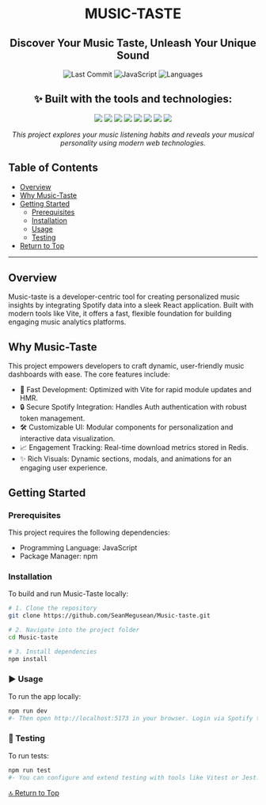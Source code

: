 <h1 align="center">MUSIC-TASTE</h1>

<h2 align="center">Discover Your Music Taste, Unleash Your Unique Sound</h2>

<p align="center">
  <img src="https://img.shields.io/github/last-commit/SeanMegusean/Music-taste" alt="Last Commit"/>
  <img src="https://img.shields.io/badge/javascript-52.6%25-yellow.svg" alt="JavaScript"/>
  <img src="https://img.shields.io/badge/languages-3-blue.svg" alt="Languages"/>
</p>

<h2 align="center">✨ Built with the tools and technologies:</h2>

<p align="center">
  <img src="https://img.shields.io/badge/-JSON-black?logo=json&logoColor=white" />
  <img src="https://img.shields.io/badge/-Markdown-black?logo=markdown&logoColor=white" />
  <img src="https://img.shields.io/badge/-npm-red?logo=npm&logoColor=white" />
  <img src="https://img.shields.io/badge/-JavaScript-F7DF1E?logo=javascript&logoColor=black" />
  <img src="https://img.shields.io/badge/-React-61DAFB?logo=react&logoColor=black" />
  <img src="https://img.shields.io/badge/-Vite-646CFF?logo=vite&logoColor=white" />
  <img src="https://img.shields.io/badge/-ESLint-4B32C3?logo=eslint&logoColor=white" />
  <img src="https://img.shields.io/badge/-React%20Router-CA4245?logo=react-router&logoColor=white" />
</p>

<p align="center">
  <em>This project explores your music listening habits and reveals your musical personality using modern web technologies.</em>
</p>


## Table of Contents

- [Overview](#overview)  
- [Why Music-Taste](#why-music-taste)  
- [Getting Started](#getting-started)  
  - [Prerequisites](#prerequisites)  
  - [Installation](#installation)  
  - [Usage](#usage)  
  - [Testing](#testing)  
- [Return to Top](#table-of-contents)

---

## Overview

Music-taste is a developer-centric tool for creating personalized music insights by integrating Spotify data into a sleek React application. Built with modern tools like Vite, it offers a fast, flexible foundation for building engaging music analytics platforms.

## Why Music-Taste

This project empowers developers to craft dynamic, user-friendly music dashboards with ease. The core features include:

- 🚀 Fast Development: Optimized with Vite for rapid module updates and HMR.  
- 🔒 Secure Spotify Integration: Handles Auth authentication with robust token management.  
- 🛠️ Customizable UI: Modular components for personalization and interactive data visualization.  
- 📈 Engagement Tracking: Real-time download metrics stored in Redis.  
- ✨ Rich Visuals: Dynamic sections, modals, and animations for an engaging user experience.

## Getting Started

### Prerequisites

This project requires the following dependencies:

- Programming Language: JavaScript  
- Package Manager: npm

### Installation

To build and run Music-Taste locally:

```bash
# 1. Clone the repository
git clone https://github.com/SeanMegusean/Music-taste.git

# 2. Navigate into the project folder
cd Music-taste

# 3. Install dependencies
npm install
```

### ▶️ Usage

To run the app locally:

```bash
npm run dev
#- Then open http://localhost:5173 in your browser. Login via Spotify to begin using the dashboard.
```

### 🧪 Testing

To run tests:

```bash
npm run test
#- You can configure and extend testing with tools like Vitest or Jest.
```

[🔝 Return to Top](#music-taste)
